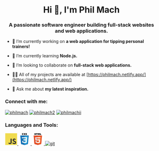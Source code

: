 <h1 align="center">Hi 👋, I'm Phil Mach</h1>
<h3 align="center">A passionate software engineer building full-stack websites and web applications.</h3>

- 🔭 I’m currently working on **a web application for tipping personal trainers!**

- 🌱 I’m currently learning **Node.js.**

- 👯 I’m looking to collaborate on **full-stack web applications.**

- 👨‍💻 All of my projects are available at [https://philmach.netlify.app/](https://philmach.netlify.app/)

- 💬 Ask me about **my latest inspiration.**

<h3 align="left">Connect with me:</h3>
<p align="left">
  <a href="https://linkedin.com/in/philmach" target="blank"><img align="center" src="https://raw.githubusercontent.com/rahuldkjain/github-profile-readme-generator/master/src/images/icons/Social/linked-in-alt.svg" alt="philmach" height="30" width="40" /></a>
  <a href="https://codepen.io/philmach2" target="blank"><img align="center" src="https://raw.githubusercontent.com/rahuldkjain/github-profile-readme-generator/master/src/images/icons/Social/codepen.svg" alt="philmach2" height="30" width="40" /></a>
  <a href="https://twitter.com/philmachii" target="blank"><img align="center" src="https://raw.githubusercontent.com/rahuldkjain/github-profile-readme-generator/master/src/images/icons/Social/twitter.svg" alt="philmachii" height="30" width="40" /></a>
</p>

<h3 align="left">Languages and Tools:</h3>
<p align="left"> 
  <a href="https://developer.mozilla.org/en-US/docs/Web/JavaScript" target="_blank" rel="noreferrer"> <img src="https://raw.githubusercontent.com/devicons/devicon/master/icons/javascript/javascript-original.svg" alt="javascript" width="40" height="40"/> </a>
  <a href="https://www.w3schools.com/css/" target="_blank" rel="noreferrer"> <img src="https://raw.githubusercontent.com/devicons/devicon/master/icons/css3/css3-original-wordmark.svg" alt="css3" width="40" height="40"/> </a> 
  <a href="https://www.w3.org/html/" target="_blank" rel="noreferrer"> <img src="https://raw.githubusercontent.com/devicons/devicon/master/icons/html5/html5-original-wordmark.svg" alt="html5" width="40" height="40"/> </a>  
  <a href="https://git-scm.com/" target="_blank" rel="noreferrer"> <img src="https://www.vectorlogo.zone/logos/git-scm/git-scm-icon.svg" alt="git" width="40" height="40"/> </a> 
</p>
